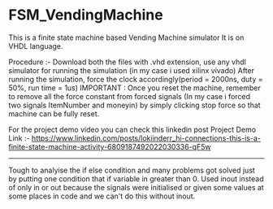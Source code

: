 # FSM_VendingMachine

This is a finite state machine based Vending Machine simulator
It is on VHDL language.
 
Procedure :- 
  Download both the files with .vhd extension, use any vhdl simulator for running the simulation (in my case i used xilinx vivado)
  After running the simulation, force the clock accordingly(period = 2000ns, duty = 50%, run time = 1us)
  IMPORTANT : Once you reset the machine, remember to remove all the force constant from forced signals (In my case i forced two signals ItemNumber and moneyin) by simply clicking   stop force so that machine can be fully reset.
  
For the project demo video you can check this linkedin post
Project Demo Link :- https://www.linkedin.com/posts/lokiinderr_hi-connections-this-is-a-finite-state-machine-activity-6809187492022030336-qF5w
  
---------------------------------------------------------------------------------------------------------------------
Tough to analyise the if else condition and many problems got solved just by putting one condition that if variable in greater than 0.
Used inout instead of only in or out because the signals were initialised or given some values at some places in code and we can't do this without inout.
